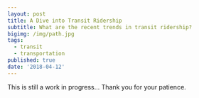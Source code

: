 ```yaml
---
layout: post
title: A Dive into Transit Ridership
subtitle: What are the recent trends in transit ridership?
bigimg: /img/path.jpg
tags:
  - transit
  - transportation
published: true
date: '2018-04-12'
---
```


This is still a work in progress... Thank you for your patience.

